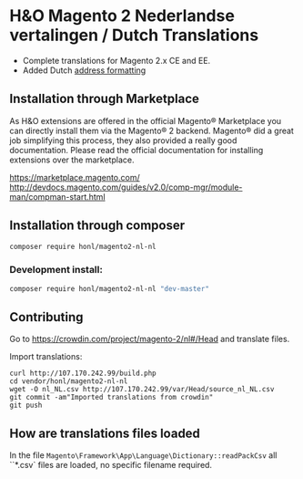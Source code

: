 # H&O Magento 2 Nederlandse vertalingen / Dutch Translations

- Complete translations for Magento 2.x CE and EE.
- Added Dutch [address formatting](src/etc/config.xml)

## Installation through Marketplace

As H&O extensions are offered in the official Magento® Marketplace you can directly install them via the Magento® 2 backend. Magento® did a great job simplifying this process, they also provided a really good documentation. Please read the official documentation for installing extensions over the marketplace. 

https://marketplace.magento.com/
http://devdocs.magento.com/guides/v2.0/comp-mgr/module-man/compman-start.html

## Installation through composer

```BASH
composer require honl/magento2-nl-nl
```

### Development install:
```BASH
composer require honl/magento2-nl-nl "dev-master"
```


## Contributing
Go to https://crowdin.com/project/magento-2/nl#/Head and translate files.




Import translations:
```
curl http://107.170.242.99/build.php
cd vendor/honl/magento2-nl-nl
wget -O nl_NL.csv http://107.170.242.99/var/Head/source_nl_NL.csv
git commit -am"Imported translations from crowdin"
git push

```

## How are translations files loaded

In the file `Magento\Framework\App\Language\Dictionary::readPackCsv` all ``*.csv` files are loaded, no specific filename
required.
